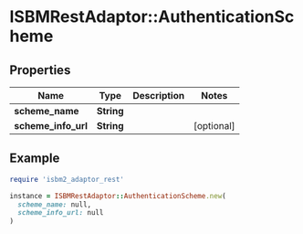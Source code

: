 # ISBMRestAdaptor::AuthenticationScheme

## Properties

| Name | Type | Description | Notes |
| ---- | ---- | ----------- | ----- |
| **scheme_name** | **String** |  |  |
| **scheme_info_url** | **String** |  | [optional] |

## Example

```ruby
require 'isbm2_adaptor_rest'

instance = ISBMRestAdaptor::AuthenticationScheme.new(
  scheme_name: null,
  scheme_info_url: null
)
```

